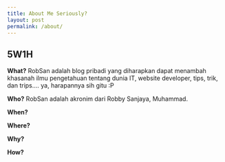```yaml
---
title: About Me Seriously?
layout: post
permalink: /about/
---
```


## 5W1H

**What?** RobSan adalah blog pribadi yang diharapkan dapat menambah khasanah ilmu pengetahuan tentang dunia IT, website developer, tips, trik, dan trips.... ya, harapannya sih gitu :P

**Who?** RobSan adalah akronim dari Robby Sanjaya, Muhammad. 

**When?**

**Where?**

**Why?**

**How?**
